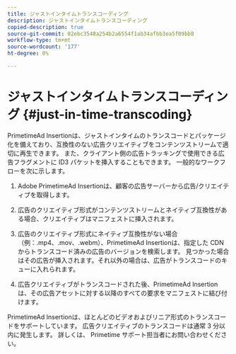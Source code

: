 ```yaml
---
title: ジャストインタイムトランスコーディング
description: ジャストインタイムトランスコーディング
copied-description: true
source-git-commit: 02ebc3548a254b2a6554f1ab34afbb3ea5f09bb8
workflow-type: tm+mt
source-wordcount: '177'
ht-degree: 0%

---
```


# ジャストインタイムトランスコーディング {#just-in-time-transcoding}

PrimetimeAd Insertionは、ジャストインタイムのトランスコードとパッケージ化を備えており、互換性のない広告クリエイティブをコンテンツストリームで適切に再生できます。 また、クライアント側の広告トラッキングで使用できる広告フラグメントに ID3 パケットを挿入することもできます。
一般的なワークフローを次に示します。

1. Adobe PrimetimeAd Insertionは、顧客の広告サーバーから広告/クリエイティブを取得します。

1. 広告のクリエイティブ形式がコンテンツストリームとネイティブ互換性がある場合、クリエイティブはマニフェストに挿入されます。

1. 広告のクリエイティブ形式にネイティブ互換性がない場合（例：.mp4、.mov、.webm）、PrimetimeAd Insertionは、指定した CDN からトランスコード済みの広告のバージョンを検索します。 見つかった場合はその広告が挿入されます。それ以外の場合は、広告がトランスコードのキューに入れられます。

1. 広告クリエイティブがトランスコードされた後、PrimetimeAd Insertionは、その広告アセットに対する以降のすべての要求をマニフェストに結び付けます。

PrimetimeAd Insertionは、ほとんどのビデオおよびリニア形式のトランスコードをサポートしています。 広告クリエイティブのトランスコードは通常 3 分以内に発生します。 詳しくは、 Primetime サポート担当者にお問い合わせください。

